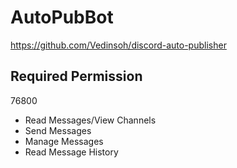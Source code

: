 # AutoPubBot

https://github.com/Vedinsoh/discord-auto-publisher

## Required Permission

76800

- Read Messages/View Channels
- Send Messages
- Manage Messages
- Read Message History
